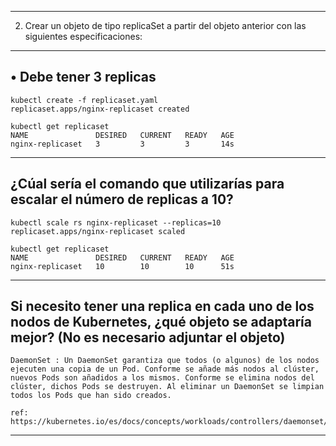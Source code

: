 -----------------------------------------------------------------------
2. Crear un objeto de tipo replicaSet a partir del objeto anterior con las
siguientes especificaciones:
-----------------------------------------------------------------------
• Debe tener 3 replicas
-----------------------------------------------------------------------

    kubectl create -f replicaset.yaml
    replicaset.apps/nginx-replicaset created

    kubectl get replicaset
    NAME               DESIRED   CURRENT   READY   AGE
    nginx-replicaset   3         3         3       14s

-----------------------------------------------------------------------
¿Cúal sería el comando que utilizarías para escalar el número de replicas a
10?
-----------------------------------------------------------------------

    kubectl scale rs nginx-replicaset --replicas=10
    replicaset.apps/nginx-replicaset scaled

    kubectl get replicaset
    NAME               DESIRED   CURRENT   READY   AGE
    nginx-replicaset   10        10        10      51s

-----------------------------------------------------------------------
Si necesito tener una replica en cada uno de los nodos de Kubernetes,
¿qué objeto se adaptaría mejor? (No es necesario adjuntar el objeto)
-----------------------------------------------------------------------

    DaemonSet : Un DaemonSet garantiza que todos (o algunos) de los nodos ejecuten una copia de un Pod. Conforme se añade más nodos al clúster, nuevos Pods son añadidos a los mismos. Conforme se elimina nodos del clúster, dichos Pods se destruyen. Al eliminar un DaemonSet se limpian todos los Pods que han sido creados.

    ref: https://kubernetes.io/es/docs/concepts/workloads/controllers/daemonset/
        
-----------------------------------------------------------------------
